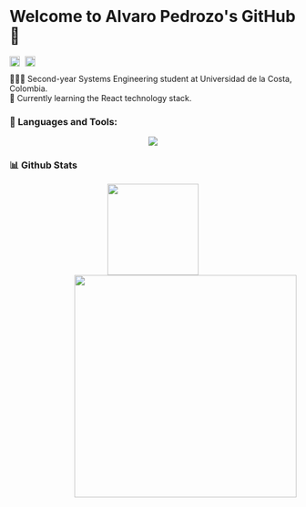 <img src="https://i.giphy.com/media/v1.Y2lkPTc5MGI3NjExMzBrb3ppbWhjdWJtdzY0bnhmemVwY3lvbjNnbTJ1cnA4eWozMnpkbSZlcD12MV9pbnRlcm5hbF9naWZfYnlfaWQmY3Q9Zw/dAWZiSMbMvObDWP3aA/giphy.gif" width=100% height=1/>

# Welcome to Alvaro Pedrozo's GitHub 👋

<a href='https://www.linkedin.com/in/rahul-jha98/'><img align='left' alt="linkedin" src="https://raw.githubusercontent.com/rahul-jha98/rahul-jha98/561d474902b59c7429ec22bb73e225696c27b202/assets/linkedin.svg" height='18px'/></a>
<a href='https://twitter.com/jharahul98/'><img align='left' alt="twitter" src="https://raw.githubusercontent.com/rahul-jha98/rahul-jha98/561d474902b59c7429ec22bb73e225696c27b202/assets/twitter.svg" height='18px' style="margin-left: 6px;"/></a>

<br/>

👨🏻‍💻 Second-year Systems Engineering student at Universidad de la Costa, Colombia.
<br/>
💭 Currently learning the React technology stack.

### 🔨 Languages and Tools:

<p align="center">
    <img src="https://skillicons.dev/icons?i=html,css,js,ts,react,tailwind,astro,git,bootstrap,python,mongo,mysql,npm,rollupjs,jest,figma,aws,cloudflare,azure,latex,md,discord,github,vscode" />
</p>

### 📊 Github Stats
<p align=center>
  <div align=center>
      <img height=160 align="center" src="https://github-readme-stats.vercel.app/api/top-langs/?username=shootmewolft&hide=c%23,powershell,Mathematica,Ruby,Objective-C,Objective-C%2b%2b,Cuda&title_color=61dafb&text_color=ffffff&icon_color=61dafb&bg_color=20232a&langs_count=8&layout=compact&border_color=61dafb&hide_border=true&size_weight=0.5&count_weight=0.5" />
      <img align="right" width=390 src="https://github-readme-stats.vercel.app/api?username=shootmewolft&show_icons=true&theme=react&border_color=61dafb&hide_border=true" />
  </div>
</p>


<img src="https://i.giphy.com/media/v1.Y2lkPTc5MGI3NjExMzBrb3ppbWhjdWJtdzY0bnhmemVwY3lvbjNnbTJ1cnA4eWozMnpkbSZlcD12MV9pbnRlcm5hbF9naWZfYnlfaWQmY3Q9Zw/dAWZiSMbMvObDWP3aA/giphy.gif" width=100% height=1/>